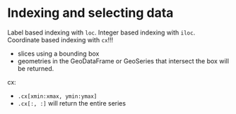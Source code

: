 # Indexing and selecting data 

Label based indexing with `loc`. Integer based indexing with `iloc`.  
Coordinate based indexing with `cx`!!!  
- slices using a bounding box 
- geometries in the GeoDataFrame or GeoSeries that intersect the box will be returned.  


cx: 
- `.cx[xmin:xmax, ymin:ymax]`
- `.cx[:, :]` will return the entire series 

